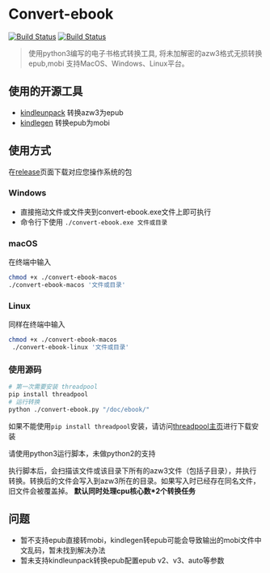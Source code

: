# Convert-ebook 
[![Build Status][travis-ci]][travis-ci]
[![Build Status][appveyor]][appveyor]

>使用python3编写的电子书格式转换工具,
将未加解密的azw3格式无损转换epub,mobi
> 支持MacOS、Windows、Linux平台。


## 使用的开源工具
- [kindleunpack](https://github.com/kevinhendricks/KindleUnpack) 转换azw3为epub
- [kindlegen](http://www.amazon.com/gp/feature.html?docId=1000765211) 转换epub为mobi

## 使用方式
  
  在[release](https://github.com/Yihy/convert-ebook/releases)页面下载对应您操作系统的包
  
  ### Windows
  
  - 直接拖动文件或文件夹到convert-ebook.exe文件上即可执行
  - 命令行下使用 `./convert-ebook.exe 文件或目录`
  
  ### macOS
  
  在终端中输入
  ```bash
  chmod +x ./convert-ebook-macos
  ./convert-ebook-macos '文件或目录'
  ```
  
  ### Linux
  
  同样在终端中输入
  
   ```bash
   chmod +x ./convert-ebook-macos
    ./convert-ebook-linux '文件或目录'
   ```
  
  ### 使用源码
  ```bash
  # 第一次需要安装 threadpool
  pip install threadpool
  # 运行转换
  python ./convert-ebook.py "/doc/ebook/"
  ```
 如果不能使用`pip install threadpool`安装，请访问[threadpool主页](https://chrisarndt.de/projects/threadpool/)进行下载安装
 
请使用python3运行脚本，未做python2的支持
 
 执行脚本后，会扫描该文件或该目录下所有的azw3文件（包括子目录），并执行转换。转换后的文件会写入到azw3所在的目录。如果写入时已经存在同名文件，旧文件会被覆盖掉。
 **默认同时处理cpu核心数*2个转换任务**


## 问题
- 暂不支持epub直接转mobi，kindlegen转epub可能会导致输出的mobi文件中文乱码，暂未找到解决办法
- 暂未支持kindleunpack转换epub配置epub v2、v3、auto等参数

 
[latest-release]: https://github.com/Yihy/convert-ebook/releases/latest?svg=true
[travis-ci]: https://travis-ci.org/Yihy/convert-ebook.svg?branch=master
[appveyor]: https://ci.appveyor.com/api/projects/status/hsl74dpd01y3rsht?svg=true
